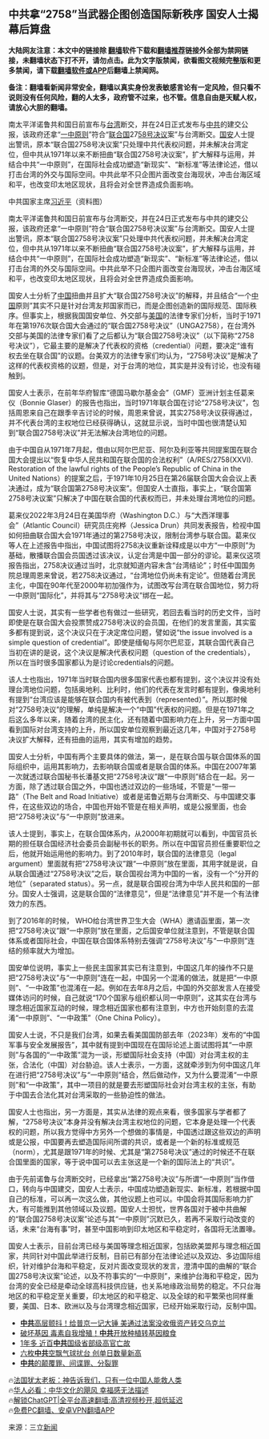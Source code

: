  <!-- 面包屑导航 --> <h2>中共拿“2758”当武器企图创造国际新秩序 国安人士揭幕后算盘</h2> <p class="notice"><b>大陆网友注意：本文中的链接除 <a href="https://github.com/bannedbook/fanqiang" >翻墙</a>软件下载和<a href="https://github.com/killgcd/justmysocks/blob/master/README.md">翻墙推荐</a>链接外全部为禁网链接，未翻墙状态下打不开，请勿点击。此为文字版禁闻，欲看图文视频完整版和更多禁闻，请下载<a href="https://github.com/bannedbook/fanqiang">翻墙软件或APP</a>后翻墙上禁闻网。</p><p>备注：翻墙看新闻非常安全，翻墙以真实身份发表敏感言论有一定风险，但只看不说则没有任何风险，翻的人太多，政府管不过来，也不管。信息自由是天赋人权，请放心大胆的翻墙。</b></p>  <div class="entry"> <p id="summary">南太平洋诺鲁共和国日前宣布与<a href="https://www.bannedbook.org/bnews/tag/%e5%8f%b0%e6%b9%be/" class="st_tag internal_tag" rel="tag" title="标签 台湾 下的日志">台湾</a>断交，并在24日正式发布与<a href="https://www.bannedbook.org/bnews/tag/%e4%b8%ad%e5%85%b1/" class="st_tag internal_tag" rel="tag" title="标签 中共 下的日志">中共</a>的建交公报，该政府还拿“<a href="https://www.bannedbook.org/bnews/tag/%E4%B8%80%E4%B8%AD%E5%8E%9F%E5%88%99/" class="st_tag internal_tag" rel="tag" title="标签 一中原则 下的日志">一中原则</a>”符合“<a href="https://www.bannedbook.org/bnews/tag/%e8%81%94%e5%90%88%e5%9b%bd/" class="st_tag internal_tag" rel="tag" title="标签 联合国 下的日志">联合国</a>27<a href="https://www.bannedbook.org/bnews/tag/58%e5%8f%b7%e5%86%b3%e8%ae%ae/" class="st_tag internal_tag" rel="tag" title="标签 58号决议 下的日志">58号决议</a>案”与台湾断交。<a href="https://www.bannedbook.org/bnews/tag/%E5%9B%BD%E5%AE%89/" class="st_tag internal_tag" rel="tag" title="标签 国安 下的日志">国安</a>人士提出警讯，原本“联合国2758号决议案”只处理中共代表权问题，并未解决台湾定位，但中共从1971年以来不断扭曲“联合国2758号决议案”，扩大解释与运用，并结合中共“一中原则”，在国际社会成功塑造“新现实”、“新标准”等法律论述，借以打击台湾的外交与国际空间。中共此举不只企图片面改变台海现状，冲击台海区域和平，也改变印太地区现状，且将会对全世界造成负面影响。</p> <p id="conimg">中共国家主席<a href="https://www.bannedbook.org/bnews/tag/%e4%b9%a0%e8%bf%91%e5%b9%b3/" class="st_tag internal_tag" rel="tag" title="标签 习近平 下的日志">习近平</a>（资料图）</p> <p>南太平洋诺鲁共和国日前宣布与台湾断交，并在24日正式发布与中共的建交公报，该政府还拿“一中原则”符合“联合国2758号决议案”与台湾断交。国安人士提出警讯，原本“联合国2758号决议案”只处理中共代表权问题，并未解决台湾定位，但中共从1971年以来不断扭曲“联合国2758号决议案”，扩大解释与运用，并结合中共“一中原则”，在国际社会成功塑造“新现实”、“新标准”等法律论述，借以打击台湾的外交与国际空间。中共此举不只企图片面改变台海现状，冲击台海区域和平，也改变印太地区现状，且将会对全世界造成负面影响。</p> <p>国安人士分析了<span class='wp_keywordlink_affiliate'><a href="https://www.bannedbook.org/" title="中国" target="_blank">中国</a></span>扭曲并且扩大“联合国2758号决议”的解释，并且结合“一个<a href="https://www.bannedbook.org/bnews/tag/%E4%B8%AD%E5%9B%BD/" class="st_tag internal_tag" rel="tag" title="标签 中国 下的日志">中国</a>原则”其实不只是针对台湾友邦国家而已，而是企图创造新的国际规范、国际秩序。但事实上，根据我国国安单位、外交部与<a href="https://www.bannedbook.org/bnews/tag/%e7%be%8e%e5%9b%bd/" class="st_tag internal_tag" rel="tag" title="标签 美国 下的日志">美国</a>的法律专家们分析，当时于1971年在第1976次联合国大会通过的“联合国2758号决议”（UNGA2758），在台湾外交部与美国的法律专家们看了之后都认为“联合国2758号决议”（以下简称“2758号决议”），它最主要的是解决了代表权的资格（credential）问题，要决定“谁有权去坐在联合国”的议题。台美双方的法律专家们均认为，“2758号决议”是解决了这样的代表权资格的议题，但是，对于台湾的地位，其实是并没有讨论，也没有碰触到。</p> <p>国安人士表示，在前年华府智库“德国马歇尔基金会”（GMF）亚洲计划主任葛来仪（Bonnie Glaser）的报告也指出，当时1971年联合国在讨论“2758号决议”，包括周恩来自己在跟季辛吉讨论的时候，周恩来曾说，其实2758号决议获得通过，并不代表台湾的主权地位已经获得确认，这就显示说，当时中国也很清楚认知到“联合国2758号决议”并无法解决台湾地位的问题。</p> <p>由于中国自从1971年7月起，借由以阿尔巴尼亚、阿尔及利亚等共同提案国在联合国大会提出以“恢复中华人民共和国在联合国的合法权利”（A/RES/2758(XXVI). Restoration of the lawful rights of the People&#8217;s Republic of China in the United Nations）的提案之后，于1971年10月25日在第26届联合国大会会议上表决通过，成为“联合国第2758号决议案”。但国安人士直指，事实上，“联合国第2758号决议案”只解决了中国在联合国的代表权而已，并未处理台湾地位的问题。</p> <p>葛来仪2022年3月24日在美国华府（Washington D.C.）与“大西洋理事会”（Atlantic Council）研究员庄宛桦（Jessica Drun）共同发表报告，检视中国如何扭曲联合国大会1971年通过的第2758号决议，限制台湾参与联合国。葛来仪等人在上述报告中指出，中国试图将2758决议重新诠释成是以中方“一中原则”为基础，散播联合国会员国透过该决议，认定台湾是中国一部分的谬论。葛来仪这项报告指出，2758决议通过当时，北京就知道内容未含“台湾结论”；时任中国国务院总理周恩来曾说，若2758决议通过，“台湾地位仍尚未有定论”。但随着台湾民主化，中国在90年代至2000年初加强作为，试图改写台湾在联合国地位，努力将一中原则“国际化”，并将其与“2758号决议”绑在一起。</p> <p>国安人士说，其实有一些学者也有做过一些研究，若回去看当时的历史文件，当时即使是在联合国大会投票赞成2758号决议的会员国，在他们的发言里面，其实蛮多都有提到说，这个决议只在于决定席位问题，譬如说“the issue involved is a simple question of credential”。即使是缅甸与阿尔巴尼亚，其联合国代表自己当初在讲的是说，这个决议是解决代表权问题（question of the credentials），所以在当时很多国家都认为是讨论credentials的问题。</p>  <p>该人士也指出，1971年当时联合国内很多国家代表也都有提到，这个决议并没有处理台湾地位问题，包括奥地利、比利时，他们的代表在发言时都有提到，像奥地利有提到“台湾应该是能够在联合国内有被代表到（represented）”。所以那时候对“2758号决议”的理解，单纯是解决一个“中国”代表权的问题。但是在1971年之后这么多年以来，随着台湾的民主化，还有随着中国影响力在上升，另一方面中国看到国际对台湾支持的上升，所以国安单位观察到最近这几年，中国对于2758号决议扩大解释，还有扭曲的运用，其实有增加的趋势。</p> <p>国安人士分析，中国有两个主要具体的做法，第一，是在联合国与联合国体系的国际组织中，运用其影响力，去影响联合国或者是联合国的体系。中国在2007年第一次就透过联合国秘书长潘基文把“2758号决议”跟“一中原则”结合在一起。另一方面，除了透过联合国之外，中国也透过双边的一些场域，不管是“一带一路”（The Belt and Road Initiative）或者是诺鲁近期与台湾断交、与中国建交事件，在这些双边的场合，中国也开始不管是在相关声明，或是公报里面，也会把“2758号决议”与“一中原则”放进来。</p> <p>该人士提到，事实上，在联合国体系内，从2000年初期就可以看到，中国官员长期的担任联合国经济社会委员会副秘书长的职务。所以在中国官员担任重要职位之后，他就开始运用他的影响力。到了2010年时，联合国的法律意见（legal argument）里面就有把“2758号决议”跟“一中原则”放在里面，其用字就是说，自从联合国通过“2758号决议”之后，联合国视台湾为中国的一省，没有一个“分开的地位”（separated status）。另一点，就是联合国视台湾为中华人民共和国的一部分。国安人士强调，这是联合国的“法律意见”，但是“法律意见”并不是一个有法律效力的东西。</p> <p>到了2016年的时候， WHO给台湾世界卫生大会（WHA）邀请函里面，第一次把“2758号决议”跟“一中原则”放在里面，之后国安单位就注意到，不管是联合国体系或者国际社会，中国在联合国体系特别去强调“2758号决议”与“一中原则”连结的频率就大为增加。</p>  <p>国安单位说明，事实上一些民主国家其实已有注意到，中国这几年的操作不只是把“2758号决议”与“一中原则”连在一起，中国另一个混淆的做法，就是把“一中原则”、“一中政策”也混淆在一起。例如在去年8月之后，中国的外交部发言人在接受媒体访问的时候，自己就说“170个国家与组织都认同一中原则”，这其实在台湾与理念相近国家互动的时候，理念相近国家也都有注意到，中方也开始刻意的去混淆“一中原则”、“一中政策”（One China Policy）。</p> <p>国安人士说，不只是我们台湾，如果去看美国国防部去年（2023年）发布的“中国军事与安全发展报告”，其中就有提到中国现在在国际论述上面试图将其“一中原则”与各国的“一中政策”混为一谈，形塑国际社会支持（中国）对台湾主权的主张，合法化（中国）对台胁迫。该人士表示，一方面，这就牵涉到为何中国这几年在进行把“2758号决议”与“一中原则”结合，然后做动作，又为什么要混淆“一中原则”和“一中政策”，其中一项目的就是要去形塑国际社会对台湾主权的主张，有助于中国去合法化其对台湾采取的一些胁迫性的做法。</p> <p>国安人士也指出，另一方面是，其实从法律的观点来看，很多国家与学者都了解，“2758号决议”本身并没有解决台湾主权地位的问题，它本身是处理一个代表权的问题，所以我方觉得中方另外一个想做的事情是，中国透过跟这些双边的声明或是公报，中国要再去塑造国际间所谓的共识，或者是一个新的标准或规范（norm），尤其是跟1971年的时候、尤其是“第2758号决议”通过的时候还不在联合国里面的国家，等于说中国可以去主张这是一个新的国际法上的“共识”。</p> <p>由于先前诺鲁与台湾断交时，已经拿出“第2758号决议”与所谓“一中原则”当作借口，转向与中国建交，国安人士表示，中国成功塑造新现实、新标准，若根据中国自己的标准，可以再一次这么做，其他议题上也可以。中国会将其国际影响力扩大，有可能推到其他领域以及议题。国安人士担忧，世界各国对于被中共曲解的“联合国2758号决议案”论述与其“一中原则”沉默已久，若再不采取行动改变的话，未来“台海有事”时，甚至中国影响到印太地区和平稳定时，各国将无法置喙。</p>  <p>国安人士表示，目前台湾已经与美国等理念相近国家，包括欧美盟邦与理念相近国家，共同针对中国此举进行反制，目前已有部分在法律论述以及双边、多边国际组织，针对维护台海和平稳定，反对片面改变现状的发言，澄清中国的曲解的“联合国2758号决议案”论述，以及不符事实的“一中原则”，来维护台海和平稳定，因为台湾的安全已经是牵动全球高科技供应链，也关系地缘政治局势的稳定。不只台海地区的和平稳定至关重要，印太地区的和平稳定、以及全球的和平繁荣也同样重要，美国、日本、欧洲以及与台湾理念相近国家，已经开始采取行动，反制中国。</p> <!--<div id="taboola-mid-1"></div>--><ul class='op-related-articles' title='相关阅读'> <li><a href='https://www.bannedbook.org/bnews/cnnews/20240125/1992469.html' target='_blank'><b>中共</b>高层颤抖！给普京一记大锤 美通过法案没收俄资产转交乌克兰</a></li> <li><a href='https://www.bannedbook.org/bnews/bannedvideo/20240125/1992463.html' target='_blank'>破坏基因 毒素自我增殖！<b>中共</b>开放种植转基因粮食</a></li> <li><a href='https://www.bannedbook.org/bnews/bannedvideo/20240125/1992452.html' target='_blank'>1年多 近百<b>中共</b>国级省部级高官亡故</a></li> <li><a href='https://www.bannedbook.org/bnews/bannedvideo/20240125/1992451.html' target='_blank'>六枚<b>中共</b>空飘气球扰台 创单日数量新高</a></li> <li><a href='https://www.bannedbook.org/bnews/ssgc/20240125/1992448.html' target='_blank'><b>中共</b>的颠覆罪、间谍罪、分裂罪</a></li> </ul> <p class="texttj"> 🔥<a href="https://www.bannedbook.org/bnews/ssgc/20230219/1850782.html" target="_blank">法国犹太老板：神告诉我们，只有一位中国人能救人类</a><br/> 🔥<a href="https://www.bannedbook.org/bnews/comments/20220220/1694796.html" target="_blank">华人必看：中华文化的飓风 幸福感无法描述</a><br/> 🔥<a href="https://github.com/bannedbook/fanqiang/wiki/V2ray%E6%9C%BA%E5%9C%BA" target="_blank">解锁ChatGPT|全平台高速翻墙:高清视频秒开,超低延迟</a><br/> 🔥<a href="https://github.com/bannedbook/fanqiang/wiki/%E7%A6%81%E9%97%BB%E7%BD%91%E5%AE%89%E5%8D%93%E7%BF%BB%E5%A2%99%E6%96%B0%E9%97%BBAPP" target="_blank">免费PC翻墙、安卓VPN翻墙APP</a><br/> </p><p class="src-info">来源：三立<span class='wp_keywordlink_affiliate'><a href="https://www.bannedbook.org/" title="新闻">新闻</a></span> </p><a name='sharetosocial'></a> <div style="margin-bottom:5px;padding-bottom:5px;clear:both"> <div id="archive-pix-1" class="banner-ads"> <!-- AuctionX Display platform tag START --> <div id="27602x728x90x621x_ADSLOT1" clicktrack="%%CLICK_URL_ESC%%"></div>  <!-- AuctionX Display platform tag END --> </div> <div id="archive-pix-2" class="banner-ads"> <!-- AuctionX Display platform tag START --> <div id="27556x300x250x621x_ADSLOT1" clicktrack="%%CLICK_URL_ESC%%" style="margin:0 auto;text-align:center"></div>  <!-- AuctionX Display platform tag END --> </div> </div>  <div id="archive-pix-1" class="banner-ads"> <!-- AuctionX Display platform tag START --> <div id="27603x728x90x621x_ADSLOT1" clicktrack="%%CLICK_URL_ESC%%"></div>  <!-- AuctionX Display platform tag END --> </div> </div><!--END ENTRY--> 